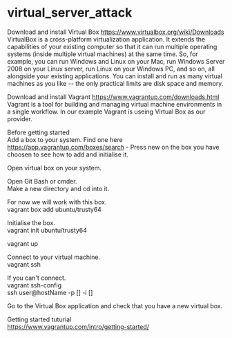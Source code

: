 # virtual_server_attack

Download and install Virtual Box https://www.virtualbox.org/wiki/Downloads  
VirtualBox is a cross-platform virtualization application. It extends the capabilities of your existing computer so that it can run multiple operating systems (inside multiple virtual machines) at the same time. So, for example, you can run Windows and Linux on your Mac, run Windows Server 2008 on your Linux server, run Linux on your Windows PC, and so on, all alongside your existing applications. You can install and run as many virtual machines as you like -- the only practical limits are disk space and memory.  

Download and install Vagrant https://www.vagrantup.com/downloads.html  
Vagrant is a tool for building and managing virtual machine environments in a single workflow. In our example Vagrant is useing Virtual Box as our provider.  

Before getting started  
Add a box to your system. Find one here https://app.vagrantup.com/boxes/search - Press new on the box you have choosen to see how to add and initialise it.  

Open virtual box on your system.  

Open Git Bash or cmder.  
Make a new directory and cd into it.  

For now we will work with this box.  
vagrant box add ubuntu/trusty64  

Initialise the box.  
vagrant init ubuntu/trusty64  

vagrant up  

Connect to your virtual machine.  
vagrant ssh  

If you can't connect.  
vagrant ssh-config  
ssh user@hostName -p [<portNumber>] -i [<IdentityFilePath>]  

Go to the Virtual Box application and check that you have a new virtual box.  

Getting started tuturial  
https://www.vagrantup.com/intro/getting-started/  
